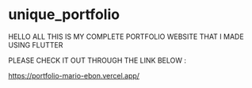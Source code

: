 # unique_portfolio

HELLO ALL THIS IS MY COMPLETE PORTFOLIO WEBSITE THAT I MADE USING FLUTTER

PLEASE CHECK IT OUT THROUGH THE LINK BELOW : 

https://portfolio-mario-ebon.vercel.app/
